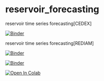 # reservoir_forecasting
reservoir time series forecasting[CEDEX]

[![Binder](https://mybinder.org/badge_logo.svg)](https://mybinder.org/v2/gh/fransantiago-lab/reservoir_forecasting/main?filepath=prediccion_reserva_tranco_beas%5Bcedex%5D.ipynb)


reservoir time series forecasting[REDIAM]

[![Binder](https://mybinder.org/badge_logo.svg)](https://mybinder.org/v2/gh/fransantiago-lab/reservoir_forecasting/main?filepath=prediccion_reserva_ejemplo_tranco_beas%5Brediam%5D.ipynb)

[![Binder](https://mybinder.org/badge_logo.svg)](https://mybinder.org/v2/gh/fransantiago-lab/reservoir_forecasting/a284fa845323f31edde136e1a1e1a9c2af70055bcolab)


[![Open In Colab](https://colab.research.google.com/assets/colab-badge.svg)](https://colab.research.google.com/github/fransantiago-lab/reservoir_forecasting/blob/main/prediccion_reserva_ejemplo_tranco_beas%5Brediam%5D.ipynb)
